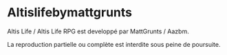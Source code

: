 Altislifebymattgrunts
=====================

Altis Life / Altis Life RPG est developpé par MattGrunts / Aazbm.

La reproduction partielle ou complète est interdite sous peine de poursuite.
